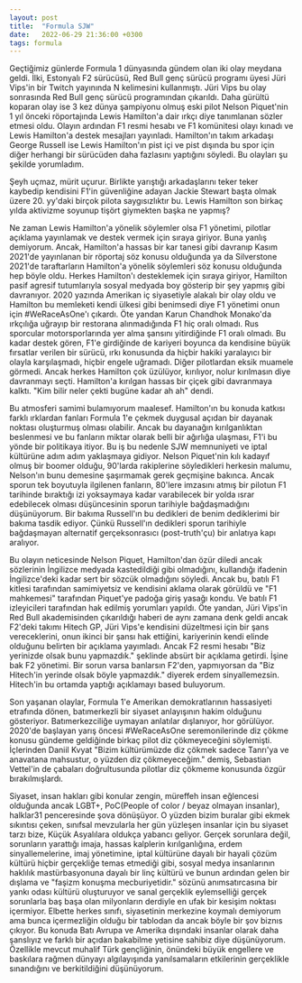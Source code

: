 ```yaml
---
layout: post
title:  "Formula SJW"
date:   2022-06-29 21:36:00 +0300
tags: formula
---
```


Geçtiğimiz günlerde Formula 1 dünyasında gündem olan iki olay meydana geldi. İlki, Estonyalı F2 sürücüsü, Red Bull genç sürücü programı üyesi Jüri Vips'in bir Twitch yayınında N kelimesini kullanmıştı. Jüri Vips bu olay sonrasında Red Bull genç sürücü programından çıkarıldı. Daha gürültü koparan olay ise 3 kez dünya şampiyonu olmuş eski pilot Nelson Piquet'nin 1 yıl önceki röportajında  Lewis Hamilton'a dair ırkçı diye tanımlanan sözler etmesi oldu. Olayın ardından F1 resmi hesabı ve F1 komünitesi olayı kınadı ve Lewis Hamilton'a destek mesajları yayınladı. Hamilton'ın takım arkadaşı George Russell ise Lewis Hamilton'ın pist içi ve pist dışında bu spor için diğer herhangi bir sürücüden daha fazlasını yaptığını söyledi. Bu olayları şu şekilde yorumladım.

Şeyh uçmaz, mürit uçurur. Birlikte yarıştığı arkadaşlarını teker teker kaybedip kendisini F1'in güvenliğine adayan Jackie Stewart başta olmak üzere 20. yy'daki birçok pilota saygısızlıktır bu. Lewis Hamilton son birkaç yılda aktivizme soyunup tişört giymekten başka ne yapmış? 

Ne zaman Lewis Hamilton'a yönelik söylemler olsa F1 yönetimi, pilotlar açıklama yayınlamak ve destek vermek için sıraya giriyor. Buna yanlış demiyorum. Ancak, Hamilton'a hassas bir kar tanesi gibi davranıp Kasım 2021'de yayınlanan bir röportaj söz konusu olduğunda ya da Silverstone 2021'de taraftarların Hamilton'a yönelik söylemleri söz konusu olduğunda hep böyle oldu. Herkes Hamilton'ı desteklemek için sıraya giriyor, Hamilton pasif agresif tutumlarıyla sosyal medyada boy gösterip bir şey yapmış gibi davranıyor. 2020 yazında Amerikan iç siyasetiyle alakalı bir olay oldu ve Hamilton bu memleketi kendi ülkesi gibi benimsedi diye F1 yönetimi onun için #WeRaceAsOne'ı çıkardı. Öte yandan Karun Chandhok Monako'da ırkçılığa uğrayıp bir restorana alınmadığında F1 hiç oralı olmadı. Rus sporcular motorsporlarında yer alma şansını yitirdiğinde F1 oralı olmadı. Bu kadar destek gören, F1'e girdiğinde de kariyeri boyunca da kendisine büyük fırsatlar verilen bir sürücü, ırkı konusunda da hiçbir hakiki yaralayıcı bir olayla karşılaşmadı, hiçbir engele uğramadı. Diğer pilotlardan eksik muamele görmedi. Ancak herkes Hamilton çok üzülüyor, kırılıyor, nolur kırılmasın diye davranmayı seçti. Hamilton'a kırılgan hassas bir çiçek gibi davranmaya kalktı. "Kim bilir neler çekti bugüne kadar ah ah" dendi. 

Bu atmosferi samimi bulamıyorum maalesef. Hamilton'ın bu konuda katkısı farklı ırklardan fanları Formula 1'e çekmek duygusal açıdan bir dayanak noktası oluşturmuş olması olabilir. Ancak bu dayanağın kırılganlıktan beslenmesi ve bu fanların miktar olarak belli bir ağırlığa ulaşması, F1'i bu yönde bir politikaya itiyor. Bu iş bu nedenle SJW memnuniyeti ve iptal kültürüne adım adım yaklaşmaya gidiyor. Nelson Piquet'nin kılı kadayıf olmuş bir boomer olduğu, 90'larda rakiplerine söyledikleri herkesin malumu, Nelson'ın bunu demesine şaşırmamak gerek geçmişine bakınca. Ancak sporun tek boyutuyla ilgilenen fanların, 80'lere imzasını atmış bir pilotun F1 tarihinde bıraktığı izi yoksaymaya kadar varabilecek bir yolda ısrar edebilecek olması düşüncesinin sporun tarihiyle bağdaşmadığını düşünüyorum. Bir bakıma Russell'ın bu dedikleri de benim dediklerimi bir bakıma tasdik ediyor. Çünkü Russell'ın dedikleri sporun tarihiyle bağdaşmayan alternatif gerçeksonrasıcı (post-truth'çu) bir anlatıya kapı aralıyor.

Bu olayın neticesinde Nelson Piquet, Hamilton'dan özür diledi ancak sözlerinin İngilizce medyada kastedildiği gibi olmadığını, kullandığı ifadenin İngilizce'deki kadar sert bir sözcük olmadığını söyledi. Ancak bu, batılı F1 kitlesi tarafından samimiyetsiz ve kendisini aklama olarak görüldü ve "F1 mahkemesi" tarafından Piquet'ye padoğa giriş yasağı kondu. Ve batılı F1 izleyicileri tarafından hak edilmiş yorumları yapıldı. Öte yandan, Jüri Vips'in Red Bull akademisinden çıkarıldığı haberi de aynı zamana denk geldi ancak F2'deki takımı Hitech GP, Jüri Vips'e kendisini düzeltmesi için bir şans vereceklerini, onun ikinci bir şansı hak ettiğini, kariyerinin kendi elinde olduğunu belirten bir açıklama yayımladı. Ancak F2 resmi hesabı "Biz yerinizde olsak bunu yapmazdık." şeklinde absürt bir açıklama getirdi. İşine bak F2 yönetimi. Bir sorun varsa banlarsın F2'den, yapmıyorsan da "Biz Hitech'in yerinde olsak böyle yapmazdık." diyerek erdem sinyallemezsin. Hitech'in bu ortamda yaptığı açıklamayı based buluyorum.

Son yaşanan olaylar, Formula 1'e Amerikan demokratlarının hassasiyeti etrafında dönen, batımerkezli bir siyaset anlayışının hakim olduğunu gösteriyor. Batımerkezciliğe uymayan anlatılar dışlanıyor, hor görülüyor. 2020'de başlayan yarış öncesi #WeRaceAsOne seremonilerinde diz çökme konusu gündeme geldiğinde birkaç pilot diz çökmeyeceğini söylemişti. İçlerinden Daniil Kvyat "Bizim kültürümüzde diz çökmek sadece Tanrı'ya ve anavatana mahsustur, o yüzden diz çökmeyeceğim." demiş, Sebastian Vettel'in de çabaları doğrultusunda pilotlar diz çökmeme konusunda özgür bırakılmışlardı.

Siyaset, insan hakları gibi konular zengin, müreffeh insan eğlencesi olduğunda ancak LGBT+, PoC(People of color / beyaz olmayan insanlar), halklar31 penceresinde şova dönüşüyor. O yüzden bizim buralar gibi ekmek sıkıntısı çeken, sınıfsal mevzularla her gün yüzleşen insanlar için bu siyaset tarzı bize, Küçük Asyalılara oldukça yabancı geliyor. Gerçek sorunlara değil, sorunların yarattığı imaja, hassas kalplerin kırılganlığına, erdem sinyallemelerine, imaj yönetimine, iptal kültürüne dayalı bir hayali çözüm kültürü hiçbir gerçekliğe temas etmediği gibi, sosyal medya insanlarının haklılık mastürbasyonuna dayalı bir linç kültürü ve bunun ardından gelen bir dışlama ve "faşizm konuşma mecburiyetidir." sözünü anımsatırcasına bir yankı odası kültürü oluşturuyor ve sanal gerçeklik eylemselliği gerçek sorunlarla baş başa olan milyonların derdiyle en ufak bir kesişim noktası içermiyor. Elbette herkes sınıfı, siyasetinin merkezine koymalı demiyorum ama bunca içermezliğin olduğu bir tablodan da ancak böyle bir şov biznıs çıkıyor. Bu konuda Batı Avrupa ve Amerika dışındaki insanlar olarak daha şanslıyız ve farklı bir açıdan bakabilme yetisine sahibiz diye düşünüyorum. Özellikle mevcut muhalif Türk gençliğinin, önündeki büyük engellere ve baskılara rağmen dünyayı algılayışında yanılsamaların etkilerinin gerçeklikle sınandığını ve berkitildiğini düşünüyorum.
